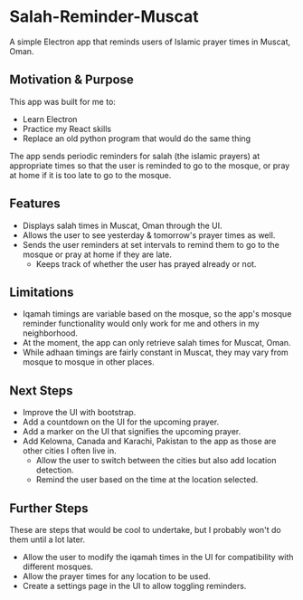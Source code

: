 # Salah-Reminder-Muscat

A simple Electron app that reminds users of Islamic prayer times in Muscat, Oman.

## Motivation & Purpose

This app was built for me to:

- Learn Electron
- Practice my React skills
- Replace an old python program that would do the same thing

The app sends periodic reminders for salah (the islamic prayers) at appropriate times so that the user is reminded to go to the mosque, or pray at home if it is too late to go to the mosque.

## Features

- Displays salah times in Muscat, Oman through the UI.
- Allows the user to see yesterday & tomorrow's prayer times as well.
- Sends the user reminders at set intervals to remind them to go to the mosque or pray at home if they are late.
  - Keeps track of whether the user has prayed already or not.

## Limitations

- Iqamah timings are variable based on the mosque, so the app's mosque reminder functionality would only work for me and others in my neighborhood.
- At the moment, the app can only retrieve salah times for Muscat, Oman.
- While adhaan timings are fairly constant in Muscat, they may vary from mosque to mosque in other places.

## Next Steps

- Improve the UI with bootstrap.
- Add a countdown on the UI for the upcoming prayer.
- Add a marker on the UI that signifies the upcoming prayer.
- Add Kelowna, Canada and Karachi, Pakistan to the app as those are other cities I often live in.
  - Allow the user to switch between the cities but also add location detection.
  - Remind the user based on the time at the location selected.

## Further Steps

These are steps that would be cool to undertake, but I probably won't do them until a lot later.

- Allow the user to modify the iqamah times in the UI for compatibility with different mosques.
- Allow the prayer times for any location to be used.
- Create a settings page in the UI to allow toggling reminders.
